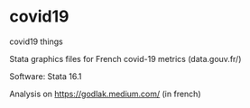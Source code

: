 # covid19
covid19 things

Stata graphics files for French covid-19 metrics (data.gouv.fr/)

Software: Stata 16.1

Analysis on https://godlak.medium.com/ (in french)
